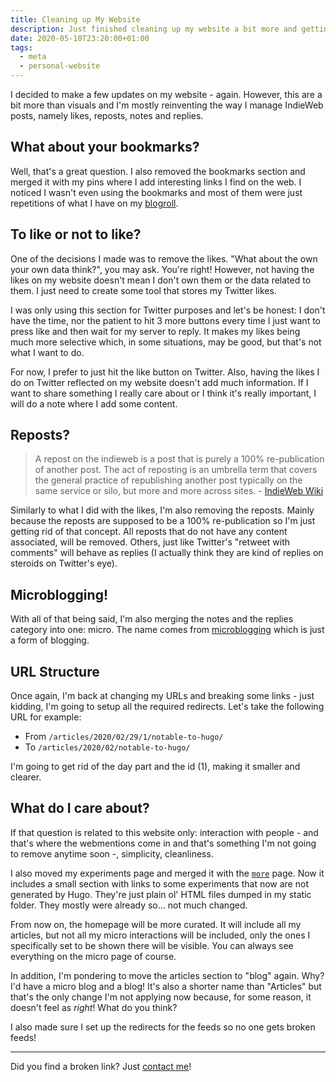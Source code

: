 ```yaml
---
title: Cleaning up My Website
description: Just finished cleaning up my website a bit more and getting rid of a bit of noise that I didn't think was needed.
date: 2020-05-10T23:20:00+01:00
tags:
  - meta
  - personal-website
---
```


I decided to make a few updates on my website - again. However, this are a bit more than visuals and I'm mostly reinventing the way I manage IndieWeb posts, namely likes, reposts, notes and replies.

<!--more-->

## What about your bookmarks?

Well, that's a great question. I also removed the bookmarks section and merged it with my pins where I add interesting links I find on the web. I noticed I wasn't even using the bookmarks and most of them were just repetitions of what I have on my [blogroll](/blogroll/).

## To like or not to like?

One of the decisions I made was to remove the likes. "What about the own your own data think?", you may ask. You're right! However, not having the likes on my website doesn't mean I don't own them or the data related to them. I just need to create some tool that stores my Twitter likes.

I was only using this section for Twitter purposes and let's be honest: I don't have the time, nor the patient to hit 3 more buttons every time I just want to press like and then wait for my server to reply. It makes my likes being much more selective which, in some situations, may be good, but that's not what I want to do.

For now, I prefer to just hit the like button on Twitter. Also, having the likes I do on Twitter reflected on my website doesn't add much information. If I want to share something I really care about or I think it's really important, I will do a note where I add some content.

## Reposts?

> A repost on the indieweb is a post that is purely a 100% re-publication of another post. The act of reposting is an umbrella term that covers the general practice of republishing another post typically on the same service or silo, but more and more across sites. - [IndieWeb Wiki](https://indieweb.org/repost)

Similarly to what I did with the likes, I'm also removing the reposts. Mainly because the reposts are supposed to be a 100% re-publication so I'm just getting rid of that concept. All reposts that do not have any content associated, will be removed. Others, just like Twitter's "retweet with comments" will behave as replies (I actually think they are kind of replies on steroids on Twitter's eye).

## Microblogging!

With all of that being said, I'm also merging the notes and the replies category into one: micro. The name comes from [microblogging](https://en.wikipedia.org/wiki/Microblogging) which is just a form of blogging. 

## URL Structure

Once again, I'm back at changing my URLs and breaking some links - just kidding, I'm going to setup all the required redirects. Let's take the following URL for example:

- From `/articles/2020/02/29/1/notable-to-hugo/`
- To `/articles/2020/02/notable-to-hugo/`

I'm going to get rid of the day part and the id (1), making it smaller and clearer.

## What do I care about?

If that question is related to this website only: interaction with people - and that's where the webmentions come in and that's something I'm not going to remove anytime soon -, simplicity, cleanliness.

I also moved my experiments page and merged it with the [`more`](/more/) page. Now it includes a small section with links to some experiments that now are not generated by Hugo. They're just plain ol' HTML files dumped in my static folder. They mostly were already so... not much changed.

From now on, the homepage will be more curated. It will include all my articles, but not all my micro interactions will be included, only the ones I specifically set to be shown there will be visible. You can always see everything on the micro page of course.

In addition, I'm pondering to move the articles section to "blog" again. Why? I'd have a micro blog and a blog! It's also a shorter name than "Articles" but that's the only change I'm not applying now because, for some reason, it doesn't feel as *right*! What do you think?

I also made sure I set up the redirects for the feeds so no one gets broken feeds!

---

Did you find a broken link? Just [contact me](/contact/)!
